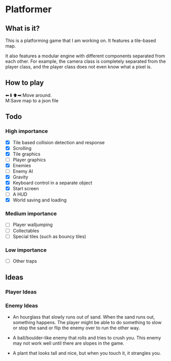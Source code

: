 # Platformer
## What is it?
This is a platforming game that I am working on.  It
features a tile-based map.

It also features a modular engine with different components
separated from each other.  For example, the camera class is
completely separated from the player class, and the player class
does not even know what a pixel is.

## How to play

&#11013;&#11015;&#11014;&#10145;:Move around.<br>
M:Save map to a json file<br>

## Todo
### High importance

- [x] Tile based collision detection and response
- [x] Scrolling
- [x] Tile graphics
- [ ] Player graphics
- [x] Enemies
- [ ] Enemy AI
- [x] Gravity
- [x] Keyboard control in a separate object
- [x] Start screen
- [ ] A HUD
- [x] World saving and loading
### Medium importance
- [ ] Player walljumping
- [ ] Collectables
- [ ] Special tiles (such as bouncy tiles)
### Low importance
- [ ] Other traps

## Ideas
### Player Ideas
### Enemy Ideas
- An hourglass that slowly runs out of sand.  When the sand runs out,
something happens.  The player might be able to do something to slow
or stop the sand or flip the enemy over to run the other way.

- A ball/boulder-like enemy that rolls and tries to crush you.  This enemy 
may not work well until there are slopes in the game.


- A plant that looks tall and nice, but when you touch it, it strangles you.
